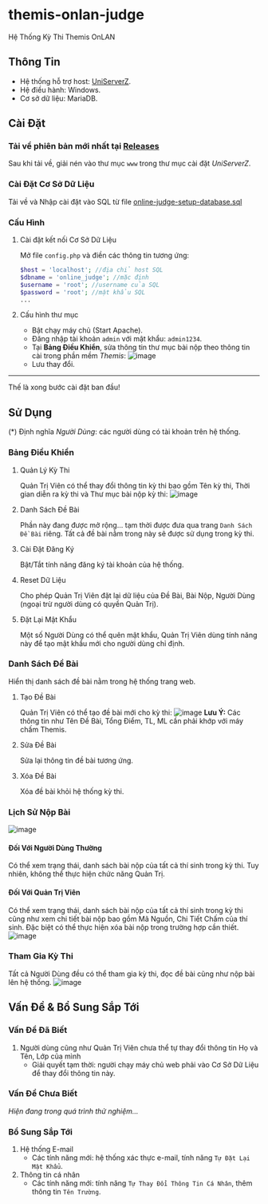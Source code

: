 # themis-onlan-judge

Hệ Thống Kỳ Thi Themis OnLAN

## Thông Tin

- Hệ thống hỗ trợ host: [UniServerZ](https://www.uniformserver.com/).
- Hệ điều hành: Windows.
- Cơ sở dữ liệu: MariaDB.

## Cài Đặt

### Tải về phiên bản mới nhất tại [Releases](https://github.com/duongnotnhan/themis-onlan-judge/releases)

Sau khi tải về, giải nén vào thư mục `www` trong thư mục cài đặt _UniServerZ_.

### Cài Đặt Cơ Sở Dữ Liệu

Tải về và Nhập cài đặt vào SQL từ file [online-judge-setup-database.sql](https://github.com/duongnotnhan/themis-onlan-judge/blob/main/online-judge-setup-database.sql)

### Cấu Hình

1. Cài đặt kết nối Cơ Sở Dữ Liệu

   Mở file `config.php` và điền các thông tin tương ứng:

    ```php
    $host = 'localhost'; //địa chỉ host SQL
    $dbname = 'online_judge'; //mặc định
    $username = 'root'; //username của SQL
    $password = 'root'; //mật khẩu SQL
    ...
    ```

2. Cấu hình thư mục
   - Bật chạy máy chủ (Start Apache).
   - Đăng nhập tài khoản `admin` với mật khẩu: `admin1234`.
   - Tại **Bảng Điều Khiển**, sửa thông tin thư mục bài nộp theo thông tin cài trong phần mềm _Themis_:
     ![image](https://github.com/user-attachments/assets/d0eb67d8-0d00-48aa-9823-1b72a12f34fb)
   - Lưu thay đổi.

----
Thế là xong bước cài đặt ban đầu!

## Sử Dụng

(*) Định nghĩa _Người Dùng_: các người dùng có tài khoản trên hệ thống.

### Bảng Điều Khiển

1. Quản Lý Kỳ Thi

   Quản Trị Viên có thể thay đổi thông tin kỳ thi bao gồm Tên kỳ thi, Thời gian diễn ra kỳ thi và Thư mục bài nộp kỳ thi:
   ![image](https://github.com/user-attachments/assets/e80ad8cf-3982-4dd1-bee7-ada575dba90d)
2. Danh Sách Đề Bài

   Phần này đang được mở rộng... tạm thời được đưa qua trang `Danh Sách Đề Bài` riêng. Tất cả đề bài nằm trong này sẽ được sử dụng trong kỳ thi.
3. Cài Đặt Đăng Ký

   Bật/Tắt tính năng đăng ký tài khoản của hệ thống.
4. Reset Dữ Liệu

   Cho phép Quản Trị Viên đặt lại dữ liệu của Đề Bài, Bài Nộp, Người Dùng (ngoại trừ người dùng có quyền Quản Trị).
5. Đặt Lại Mật Khẩu

   Một số Người Dùng có thể quên mật khẩu, Quản Trị Viên dùng tính năng này để tạo mật khẩu mới cho người dùng chỉ định.

### Danh Sách Đề Bài

Hiển thị danh sách đề bài nằm trong hệ thống trang web.

1. Tạo Đề Bài

    Quản Trị Viên có thể tạo đề bài mới cho kỳ thi:
    ![image](https://github.com/user-attachments/assets/24b63683-db44-4020-ae98-2bf1f61c96b7)
    **Lưu Ý:** Các thông tin như Tên Đề Bài, Tổng Điểm, TL, ML cần phải khớp với máy chấm Themis.
2. Sửa Đề Bài

    Sửa lại thông tin đề bài tương ứng.
3. Xóa Đề Bài

    Xóa đề bài khỏi hệ thống kỳ thi.

### Lịch Sử Nộp Bài

![image](https://github.com/user-attachments/assets/e59f9885-90fa-4954-8efc-bee4b2e6097f)

#### Đối Với Người Dùng Thường

Có thể xem trạng thái, danh sách bài nộp của tất cả thí sinh trong kỳ thi. Tuy nhiên, không thể thực hiện chức năng Quản Trị.

#### Đối Với Quản Trị Viên

Có thể xem trạng thái, danh sách bài nộp của tất cả thí sinh trong kỳ thi cũng như xem chi tiết bài nộp bao gồm Mã Nguồn, Chi Tiết Chấm của thí sinh. Đặc biệt có thể thực hiện xóa bài nộp trong trường hợp cần thiết.
![image](https://github.com/user-attachments/assets/aff7c9f1-0726-4c30-b030-108f97d8f7fc)

### Tham Gia Kỳ Thi

Tất cả Người Dùng đều có thể tham gia kỳ thi, đọc đề bài cũng như nộp bài lên hệ thống.
![image](https://github.com/user-attachments/assets/82f01858-31b1-48f0-a3db-5ea46e84421d)

## Vấn Đề & Bổ Sung Sắp Tới

### Vấn Đề Đã Biết

1. Người dùng cũng như Quản Trị Viên chưa thể tự thay đổi thông tin Họ và Tên, Lớp của mình
   - Giải quyết tạm thời: người chạy máy chủ web phải vào Cơ Sở Dữ Liệu để thay đổi thông tin này.

### Vấn Đề Chưa Biết

_Hiện đang trong quá trình thử nghiệm..._

### Bổ Sung Sắp Tới

1. Hệ thống E-mail
    - Các tính năng mới: hệ thống xác thực e-mail, tính năng `Tự Đặt Lại Mật Khẩu`.
2. Thông tin cá nhân
    - Các tính năng mới: tính năng `Tự Thay Đổi Thông Tin Cá Nhân`, thêm thông tin `Tên Trường`.
